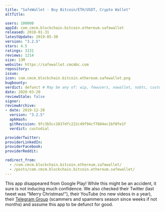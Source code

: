 ```yaml
---
title: "SafeWallet - Buy Bitcoin/ETH/USDT, Crypto Wallet"
altTitle: 

users: 100000
appId: com.cmcm.blockchain.bitcoin.ethereum.safewallet
released: 2018-01-31
latestUpdate: 2019-05-30
version: "3.2.5"
stars: 4.5
ratings: 3131
reviews: 1214
size: 13M
website: https://safewallet.cmcmbc.com
repository: 
issue: 
icon: com.cmcm.blockchain.bitcoin.ethereum.safewallet.png
bugbounty: 
verdict: defunct # May be any of: wip, fewusers, nowallet, nobtc, custodial, nosource, nonverifiable, reproducible, bounty, defunct
date: 2020-03-20
reviewStale: false
signer: 
reviewArchive:
- date: 2019-12-20
  version: "3.2.5"
  apkHash: 
  gitRevision: 9fc3b5cc1037dfc222c49f94cf7604ec1bf0fe1f
  verdict: custodial

providerTwitter: 
providerLinkedIn: 
providerFacebook: 
providerReddit: 

redirect_from:
  - /com.cmcm.blockchain.bitcoin.ethereum.safewallet/
  - /posts/com.cmcm.blockchain.bitcoin.ethereum.safewallet/
---
```



This app disappeared from Google Play! While this might be an
accident, it sure is not inducing much confidence. We also checked their Twitter
(last tweet was "Merry Christmas!"), their YouTube (no new videos in a year),
their [Telegram Group](https://web.telegram.org/#/im?p=@safewalletgroup)
(scammers and spammers season since weeks if not months) and assume this app
to be defunct for good.
